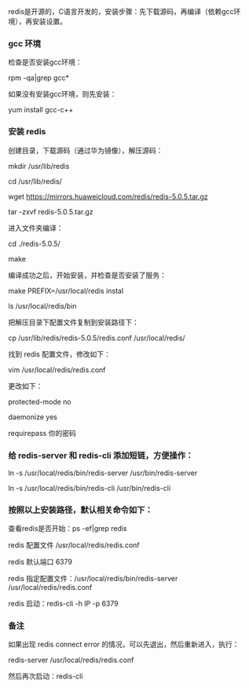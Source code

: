 redis是开源的，C语言开发的，安装步骤：先下载源码，再编译（依赖gcc环境），再安装设置。

### gcc 环境

检查是否安装gcc环境：

rpm -qa|grep gcc*

如果没有安装gcc环境，则先安装：

yum install gcc-c++

### 安装 redis

创建目录，下载源码（通过华为镜像），解压源码：

mkdir /usr/lib/redis

cd /usr/lib/redis/

wget https://mirrors.huaweicloud.com/redis/redis-5.0.5.tar.gz

tar -zxvf redis-5.0.5.tar.gz

进入文件夹编译：

cd ./redis-5.0.5/

make

编译成功之后，开始安装，并检查是否安装了服务：

make PREFIX=/usr/local/redis instal

ls /usr/local/redis/bin

把解压目录下配置文件复制到安装路径下：

cp /usr/lib/redis/redis-5.0.5/redis.conf  /usr/local/redis/

找到 redis 配置文件，修改如下：

vim /usr/local/redis/redis.conf

更改如下：

protected-mode no

daemonize yes

requirepass 你的密码

### 给 redis-server 和 redis-cli 添加短链，方便操作：

ln -s /usr/local/redis/bin/redis-server /usr/bin/redis-server

ln -s /usr/local/redis/bin/redis-cli /usr/bin/redis-cli

### 按照以上安装路径，默认相关命令如下：

查看redis是否开始：ps -ef|grep redis

redis 配置文件 /usr/local/redis/redis.conf

redis 默认端口 6379

redis 指定配置文件：/usr/local/redis/bin/redis-server /usr/local/redis/redis.conf

redis 启动：redis-cli -h IP -p 6379

### 备注

如果出现 redis connect error 的情况，可以先退出，然后重新进入，执行：

redis-server /usr/local/redis/redis.conf

然后再次启动：redis-cli